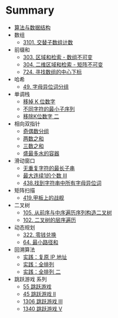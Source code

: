 # Summary

<!-- * [Introduction](README.md) -->
* [算法与数据结构](https://dontgiveup.gitbook.io/suan-fa-he-shu-ju-jie-gou)
* 数组
    * [3101. 交替子数组计数](array/3101.md)
* 前缀和
    * [303. 区域和检索 - 数组不可变](prefixsum/303.md)
    * [304. 二维区域和检索 - 矩阵不可变](prefixsum/304.md)
    * [724. 寻找数组的中心下标](prefixsum/724.md)
* 哈希
    * [49. 字母异位词分组](hash/49.md)
* 单调栈
    * [移掉 K 位数字](stack/removeKdigits.md)
    * [不同字符的最小子序列](stack/smallestSubsequence.md)
    * [移除K位数字 二](stack/removeKdigits2.md)
* 相向双指针
    * [奇偶数分组](opposite_double_pointer/odd_even_number_group.md)
    * [两数之和](opposite_double_pointer/two_sum.md)
    * [三数之和](opposite_double_pointer/three_sum.md)
    * [盛最多水的容器](opposite_double_pointer/container-with-most-water.md)
* 滑动窗口
    * [无重复字符的最长子串](sliding_window/longest-substring-without-repeating-characters.md)
    * [最大连续1的个数 III](sliding_window/max-consecutive-ones-iii.md)
    * [438.找到字符串中所有字母异位词](sliding_window/438.md)
* 矩阵扫描
    * [419.甲板上的战舰](matrix_scan/419.md)
* 二叉树
     * [105. 从前序与中序遍历序列构造二叉树](binary_tree/105.md)
     * [102. 二叉树的层序遍历](binary_tree/102.md)
* 动态规划
    * [322. 零钱兑换](dynamic_programming/322.md)
    * [64. 最小路径和](dynamic_programming/64.md)
* 回溯算法
    * [实践：复原 IP 地址](backtracking/leetcode_restoreIpAddresses.md)
    * [实践：全排列](backtracking/leetcode_permute.md)
    * [实践：全排列 二](backtracking/leetcode_permute_unique.md)
* 跳跃游戏 系列
    * [55 跳跃游戏](jumpgame/55.md)
    * [45 跳跃游戏 II](jumpgame/45.md)
    * [1306 跳跃游戏 III](jumpgame/1306.md)
    * [1340 跳跃游戏 V](jumpgame/1340.md)
